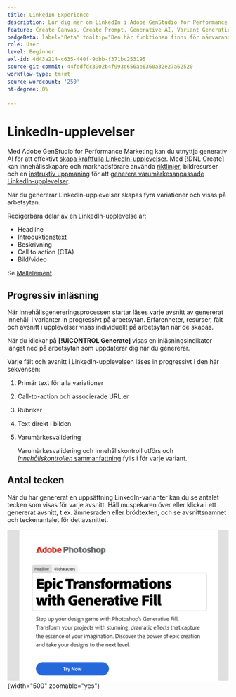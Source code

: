 ```yaml
---
title: LinkedIn Experience
description: Lär dig mer om LinkedIn i Adobe GenStudio for Performance Marketing.
feature: Create Canvas, Create Prompt, Generative AI, Variant Generation, Content Generation
badgeBeta: label="Beta" tooltip="Den här funktionen finns för närvarande i Beta, så vissa funktioner kan vara begränsade eller kunna ändras."
role: User
level: Beginner
exl-id: 4d43a214-c635-440f-9dbb-f371bc253195
source-git-commit: 44fedfdc3902b4f993d656ae6360a32e27a62520
workflow-type: tm+mt
source-wordcount: '250'
ht-degree: 0%

---
```


# LinkedIn-upplevelser

Med Adobe GenStudio for Performance Marketing kan du utnyttja generativ AI för att effektivt [skapa kraftfulla LinkedIn-upplevelser](/help/user-guide/create/create-linkedin.md). Med [!DNL Create] kan innehållsskapare och marknadsförare använda [riktlinjer](/help/user-guide/guidelines/overview.md), bildresurser och en [instruktiv uppmaning](/help/user-guide/effective-prompts.md) för att [generera varumärkesanpassade LinkedIn-upplevelser](/help/user-guide/create/create-email-experience.md).

När du genererar LinkedIn-upplevelser skapas fyra variationer och visas på arbetsytan.

Redigerbara delar av en LinkedIn-upplevelse är:

* Headline
* Introduktionstext
* Beskrivning
* Call to action (CTA)
* Bild/video

Se [Mallelement](/help/user-guide/content/use-templates.md#template-elements).

## Progressiv inläsning

När innehållsgenereringsprocessen startar läses varje avsnitt av genererat innehåll i varianter in progressivt på arbetsytan. Erfarenheter, resurser, fält och avsnitt i upplevelser visas individuellt på arbetsytan när de skapas.

När du klickar på **[!UICONTROL Generate]** visas en inläsningsindikator längst ned på arbetsytan som uppdaterar dig när du genererar.

Varje fält och avsnitt i LinkedIn-upplevelsen läses in progressivt i den här sekvensen:

1. Primär text för alla variationer
1. Call-to-action och associerade URL:er
1. Rubriker
1. Text direkt i bilden
1. Varumärkesvalidering

   Varumärkesvalidering och innehållskontroll utförs och [_Innehållskontrollen_ sammanfattning](/help/user-guide/guidelines/brand-validation.md#content-check-summary) fylls i för varje variant.

## Antal tecken

När du har genererat en uppsättning LinkedIn-varianter kan du se antalet tecken som visas för varje avsnitt. Håll muspekaren över eller klicka i ett genererat avsnitt, t.ex. ämnesraden eller brödtexten, och se avsnittsnamnet och teckenantalet för det avsnittet.

![Antal tecken](/help/assets/character-count.png){width="500" zoomable="yes"}
